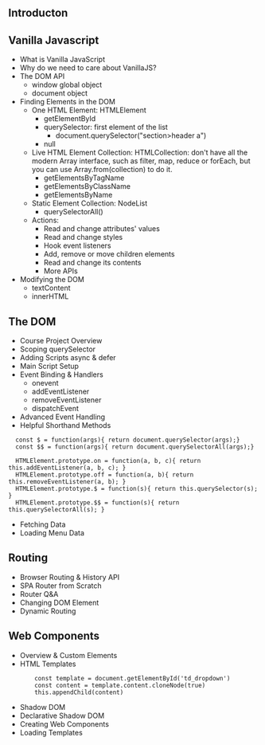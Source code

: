 ## Introducton
## Vanilla Javascript
  - What is Vanilla JavaScript
  - Why do we need to care about VanillaJS?
  - The DOM API
    - window global object
    - document object
  - Finding Elements in the DOM
    - One HTML Element: HTMLElement
      - getElementById
      - querySelector: first element of the list
        - document.querySelector("section>header a")
      - null
    - Live HTML Element Collection: HTMLCollection: don't have all the modern Array interface, such as filter, map, reduce or forEach, but you can use Array.from(collection) to do it.
      - getElementsByTagName
      - getElementsByClassName
      - getElementsByName
    - Static Element Collection: NodeList
      - querySelectorAll()
    - Actions:
      - Read and change attributes' values
      - Read and change styles
      - Hook event listeners
      - Add, remove or move children elements
      - Read and change its contents
      - More APIs        
  - Modifying the DOM
    - textContent
    - innerHTML
## The DOM
  - Course Project Overview
  - Scoping querySelector
  - Adding Scripts async & defer
  - Main Script Setup
  - Event Binding & Handlers
    - onevent
    - addEventListener
    - removeEventListener
    - dispatchEvent
  - Advanced Event Handling
  - Helpful Shorthand Methods
  ```
    const $ = function(args){ return document.querySelector(args);}
    const $$ = function(args){ return document.querySelectorAll(args);}

    HTMLElement.prototype.on = function(a, b, c){ return this.addEventListener(a, b, c); }
    HTMLElement.prototype.off = function(a, b){ return this.removeEventListener(a, b); }
    HTMLElement.prototype.$ = function(s){ return this.querySelector(s); }
    HTMLElement.prototype.$$ = function(s){ return this.querySelectorAll(s); }
  ```
  - Fetching Data
  - Loading Menu Data
## Routing
  - Browser Routing & History API
  - SPA Router from Scratch
  - Router Q&A
  - Changing DOM Element
  - Dynamic Routing
## Web Components
  - Overview & Custom Elements
  - HTML Templates
    ```
        const template = document.getElementById('td_dropdown')
        const content = template.content.cloneNode(true)
        this.appendChild(content)
    ```
  - Shadow DOM
  - Declarative Shadow DOM
  - Creating Web Components
  - Loading Templates